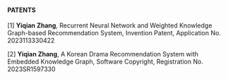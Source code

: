 #### PATENTS                                                       

[1]  **Yiqian Zhang**, Recurrent Neural Network and Weighted Knowledge Graph-based Recommendation System, Invention Patent, Application No. 2023113330422

[2] **Yiqian Zhang**, A Korean Drama Recommendation System with Embedded Knowledge Graph, Software Copyright, Registration No. 2023SR1597330
